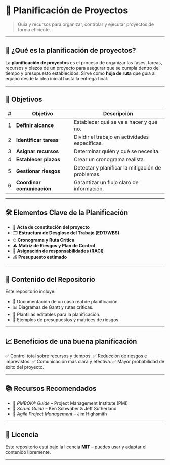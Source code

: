 # 📑 Planificación de Proyectos

> Guía y recursos para organizar, controlar y ejecutar proyectos de forma eficiente.

---

## 📌 ¿Qué es la planificación de proyectos?

La **planificación de proyectos** es el proceso de organizar las fases, tareas, recursos y plazos de un proyecto para asegurar que se cumpla dentro del tiempo y presupuesto establecidos.
Sirve como **hoja de ruta** que guía al equipo desde la idea inicial hasta la entrega final.

---

## 🎯 Objetivos

| # | Objetivo                   | Descripción                                       |
| - | -------------------------- | ------------------------------------------------- |
| 1 | **Definir alcance**        | Establecer qué se va a hacer y qué no.            |
| 2 | **Identificar tareas**     | Dividir el trabajo en actividades específicas.    |
| 3 | **Asignar recursos**       | Determinar quién y qué se necesita.               |
| 4 | **Establecer plazos**      | Crear un cronograma realista.                     |
| 5 | **Gestionar riesgos**      | Detectar y planificar la mitigación de problemas. |
| 6 | **Coordinar comunicación** | Garantizar un flujo claro de información.         |

---

## 🛠 Elementos Clave de la Planificación

* 📜 **Acta de constitución del proyecto**
* 🗂 **Estructura de Desglose del Trabajo (EDT/WBS)**
* ⏱ **Cronograma y Ruta Crítica**
* ⚠ **Matriz de Riesgos y Plan de Control**
* 👥 **Asignación de responsabilidades (RACI)**
* 💰 **Presupuesto estimado**

---

## 📂 Contenido del Repositorio

Este repositorio incluye:

* 📄 Documentación de un caso real de planificación.
* 📊 Diagramas de Gantt y rutas críticas.
* 📝 Plantillas editables para la planificación.
* 📑 Ejemplos de presupuestos y matrices de riesgos.

---

## 📈 Beneficios de una buena planificación

✅ Control total sobre recursos y tiempos.
✅ Reducción de riesgos e imprevistos.
✅ Comunicación más clara y efectiva.
✅ Mayor probabilidad de éxito del proyecto.

---

## 📚 Recursos Recomendados

* 📘 *PMBOK® Guide* – Project Management Institute (PMI)
* 📗 *Scrum Guide* – Ken Schwaber & Jeff Sutherland
* 📙 *Agile Project Management* – Jim Highsmith

---

## 📜 Licencia

Este repositorio está bajo la licencia **MIT** – puedes usar y adaptar el contenido libremente.

---
